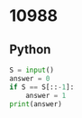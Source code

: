 # 10988

## Python

```python
S = input()
answer = 0
if S == S[::-1]:
    answer = 1
print(answer)

```
